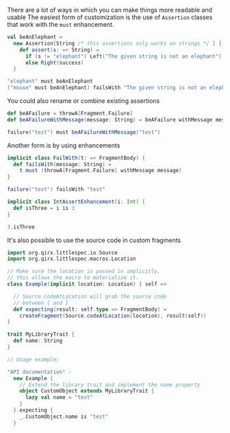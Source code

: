 There are a lot of ways in which you can make things more readable and usable
The easiest form of customization is the use of `Assertion` classes
that work with the `must` enhancement.
```scala
val beAnElephant =
  new Assertion[String /* this assertions only works on strings */ ] {
    def assert(s: => String) =
      if (s != "elephant") Left("The given string is not an elephant")
      else Right(success)
  }

"elephant" must beAnElephant
("mouse" must beAnElephant) failsWith "The given string is not an elephant"
```
You could also rename or combine existing assertions
```scala
def beAFailure = throwA[Fragment.Failure]
def beAFailureWithMessage(message: String) = beAFailure withMessage message

failure("test") must beAFailureWithMessage("test")
```
Another form is by using enhancements
```scala
implicit class FailWith(t: => FragmentBody) {
  def failsWith(message: String) =
    t must (throwA[Fragment.Failure] withMessage message)
}

failure("test") failsWith "test"
```
```scala
implicit class IntAssertEnhancement(i: Int) {
  def isThree = i is 3
}

3.isThree
```
It's also possible to use the source code in custom fragments
```scala
import org.qirx.littlespec.io.Source
import org.qirx.littlespec.macros.Location

// Make sure the location is passed in implicitly,
// this allows the macro to materialize it.
class Example(implicit location: Location) { self =>

  // Source.codeAtLocation will grab the source code
  // between { and }
  def expecting(result: self.type => FragmentBody) =
    createFragment(Source.codeAtLocation(location), result(self))
}

trait MyLibraryTrait {
  def name: String
}

// Usage example:

"API documentation" -
  new Example {
    // Extend the library trait and implement the name property
    object CustomObject extends MyLibraryTrait {
      lazy val name = "test"
    }
  }.expecting {
    _.CustomObject.name is "test"
  }

```
